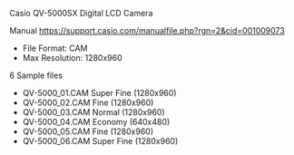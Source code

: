 Casio QV-5000SX Digital LCD Camera

Manual
https://support.casio.com/manualfile.php?rgn=2&cid=001009073

- File Format: CAM
- Max Resolution: 1280x960

6 Sample files
- QV-5000_01.CAM Super Fine (1280x960)
- QV-5000_02.CAM Fine  (1280x960)
- QV-5000_03.CAM Normal  (1280x960)
- QV-5000_04.CAM Economy  (640x480)
- QV-5000_05.CAM Fine  (1280x960)
- QV-5000_06.CAM Super Fine (1280x960)
